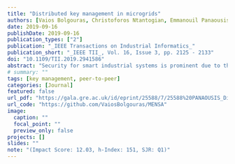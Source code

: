 ```yaml
---
title: "Distributed key management in microgrids"
authors: [Vaios Bolgouras, Christoforos Ntantogian, Emmanouil Panaousis, Christos Xenakis]
date: 2019-09-16
publishDate: 2019-09-16
publication_types: ["2"]
publication: "_IEEE Transactions on Industrial Informatics_"
publication_short: "_IEEE TII_, Vol. 16, Issue 3, pp. 2125 - 2133"
doi: "10.1109/TII.2019.2941586"
abstract: "Security for smart industrial systems is prominent due to the proliferation of cyber threats threatening national critical infrastructures. Smart grid comes with intelligent applications that can utilize the bidirectional communication network among its entities. Microgrids are small-scale smart grids that enable machine-to-machine (M2M) communications as they can operate with some degree of independence from the main grid. In addition to protecting critical microgrid applications, an underlying key management scheme is needed to enable secure M2M message transmission and authentication. Existing key management schemes are not adequate due to microgrid special features and requirements. In this article, we propose the Micro sElf-orgaNiSed mAnagement (MENSA), which is the first hybrid key management and authentication scheme that combines public key infrastructure and web-of-trust concepts in microgrids. Our experimental results demonstrate the efficiency of MENSA in terms of scalability and swiftness."
# summary: ""
tags: [key management, peer-to-peer]
categories: [Journal]
featured: false
url_pdf: "https://gala.gre.ac.uk/id/eprint/25588/7/25588%20PANAOUSIS_Distributed_Key_Mangement_In_Microgrids_%28AAM%29_2019.pdf"
url_code: "https://github.com/VaiosBolgouras/MENSA"
image:
  caption: ""
  focal_point: ""
  preview_only: false
projects: []
slides: ""
note: "(Impact Score: 12.03, h-Index: 151, SJR: Q1)"
---
```

